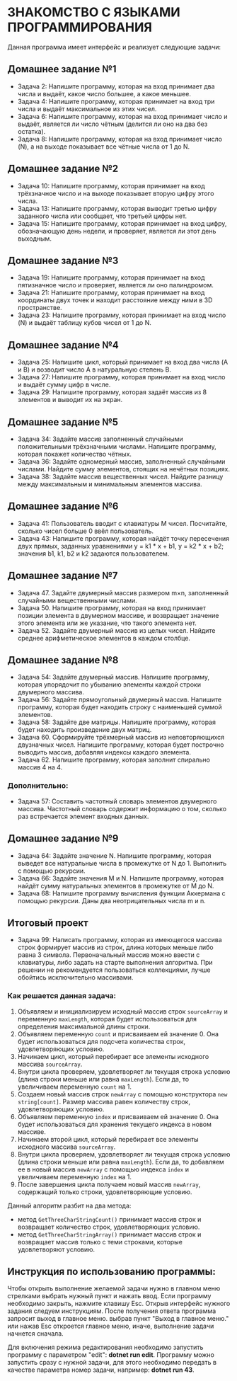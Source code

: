 # ЗНАКОМСТВО С ЯЗЫКАМИ ПРОГРАММИРОВАНИЯ

Данная программа имеет интерфейс и реализует следующие задачи:

## Домашнее задание №1 

+ Задача 2: Напишите программу, которая на вход принимает два числа и выдаёт, какое число большее, а какое меньшее.
+ Задача 4: Напишите программу, которая принимает на вход три числа и выдаёт максимальное из этих чисел.
+ Задача 6: Напишите программу, которая на вход принимает число и выдаёт, является ли число чётным (делится ли оно на два без остатка).
+ Задача 8: Напишите программу, которая на вход принимает число (N), а на выходе показывает все чётные числа от 1 до N.

## Домашнее задание №2

+ Задача 10: Напишите программу, которая принимает на вход трёхзначное число и на выходе показывает вторую цифру этого числа.
+ Задача 13: Напишите программу, которая выводит третью цифру заданного числа или сообщает, что третьей цифры нет.
+ Задача 15: Напишите программу, которая принимает на вход цифру, обозначающую день недели, и проверяет, является ли этот день выходным.

## Домашнее задание №3

+ Задача 19: Напишите программу, которая принимает на вход пятизначное число и проверяет, является ли оно палиндромом.
+ Задача 21: Напишите программу, которая принимает на вход координаты двух точек и находит расстояние между ними в 3D пространстве.
+ Задача 23: Напишите программу, которая принимает на вход число (N) и выдаёт таблицу кубов чисел от 1 до N.

## Домашнее задание №4

+ Задача 25: Напишите цикл, который принимает на вход два числа (A и B) и возводит число A в натуральную степень B.
+ Задача 27: Напишите программу, которая принимает на вход число и выдаёт сумму цифр в числе.
+ Задача 29: Напишите программу, которая задаёт массив из 8 элементов и выводит их на экран.

## Домашнее задание №5

+ Задача 34: Задайте массив заполненный случайными положительными трёхзначными числами. Напишите программу, которая покажет количество чётных.
+ Задача 36: Задайте одномерный массив, заполненный случайными числами. Найдите сумму элементов, стоящих на нечётных позициях.
+ Задача 38: Задайте массив вещественных чисел. Найдите разницу между максимальным и минимальным элементов массива.

## Домашнее задание №6

+ Задача 41: Пользователь вводит с клавиатуры M чисел. Посчитайте, сколько чисел больше 0 ввёл пользователь.
+ Задача 43: Напишите программу, которая найдёт точку пересечения двух прямых, заданных уравнениями y = k1 * x + b1, y = k2 * x + b2; значения b1, k1, b2 и k2 задаются пользователем.

## Домашнее задание №7

+ Задача 47. Задайте двумерный массив размером m×n, заполненный случайными вещественными числами.
+ Задача 50. Напишите программу, которая на вход принимает позиции элемента в двумерном массиве, и возвращает значение этого элемента или же указание, что такого элемента нет.
+ Задача 52. Задайте двумерный массив из целых чисел. Найдите среднее арифметическое элементов в каждом столбце.

## Домашнее задание №8

+ Задача 54: Задайте двумерный массив. Напишите программу, которая упорядочит по убыванию элементы каждой строки двумерного массива.
+ Задача 56: Задайте прямоугольный двумерный массив. Напишите программу, которая будет находить строку с наименьшей суммой элементов.
+ Задача 58: Задайте две матрицы. Напишите программу, которая будет находить произведение двух матриц.
+ Задача 60. Сформируйте трёхмерный массив из неповторяющихся двузначных чисел. Напишите программу, которая будет построчно выводить массив, добавляя индексы каждого элемента.
+ Задача 62. Напишите программу, которая заполнит спирально массив 4 на 4.
### Дополнительно:
+ Задача 57: Составить частотный словарь элементов двумерного массива. Частотный словарь содержит информацию о том, сколько раз встречается элемент входных данных.

## Домашнее задание №9
+ Задача 64: Задайте значение N. Напишите программу, которая выведет все натуральные числа в промежутке от N до 1. Выполнить с помощью рекурсии.
+ Задача 66: Задайте значения M и N. Напишите программу, которая найдёт сумму натуральных элементов в промежутке от M до N.
+ Задача 68: Напишите программу вычисления функции Аккермана с помощью рекурсии. Даны два неотрицательных числа m и n.

## Итоговый проект

+ Задача 99: Написать программу, которая из имеющегося массива строк формирует массив из строк, длина которых меньше либо равна 3 символа. Первоначальный массив можно ввести с клавиатуры, либо задать на старте выполнения алгоритма. При решении не рекомендуется пользоваться коллекциями, лучше обойтись исключительно массивами.

### Как решается данная задача:
1. Объявляем и инициализируем исходный массив строк `sourceArray` и переменную `maxLength`, которая будет использоваться для определения максимальной длины строки.
2. Объявляем переменную `count` и присваиваем ей значение 0. Она будет использоваться для подсчета количества строк, удовлетворяющих условию.
3. Начинаем цикл, который перебирает все элементы исходного массива `sourceArray`.
4. Внутри цикла проверяем, удовлетворяет ли текущая строка условию (длина строки меньше или равна `maxLength`). Если да, то увеличиваем переменную `count` на 1.
5. Создаем новый массив строк `newArray` с помощью конструктора `new string[count]`. Размер массива равен количеству строк, удовлетворяющих условию.
6. Объявляем переменную `index` и присваиваем ей значение 0. Она будет использоваться для хранения текущего индекса в новом массиве.
7. Начинаем второй цикл, который перебирает все элементы исходного массива `sourceArray`.
8. Внутри цикла проверяем, удовлетворяет ли текущая строка условию (длина строки меньше или равна `maxLength`). Если да, то добавляем ее в новый массив `newArray` с помощью индекса `index` и увеличиваем переменную `index` на 1.
9. После завершения цикла получаем новый массив `newArray`, содержащий только строки, удовлетворяющие условию.

Данный алгоритм разбит на два метода:
+ метод `GetThreeCharStringCount()` принимает массив строк и возвращает количество строк, удовлетворяющих условию.
+ метод `GetThreeCharStringArray()` принимает массив строк и возвращает массив только с теми строками, которые удовлетворяют условию.

## Инструкция по использованию программы:
Чтобы открыть выполнение желаемой задачи нужно в главном меню стрелками выбрать нужный пункт и нажать ввод. Если программу необходимо закрыть, нажмите клавишу Esc.
Открыв интерфейс нужного задания следуем инструкциям. После получения ответа программа запросит выход в главное меню. выбрав пункт "Выход в главное меню." или нажав Esc откроется главное меню, иначе, выполнение задачи начнется сначала.

Для включения режима редактирования необходимо запустить программу с параметром "edit": **dotnet run edit**. Программу можно запустить сразу с нужной задачи, для этого необходимо передать в качестве параметра номер задачи, например: **dotnet run 43**.